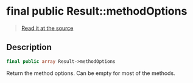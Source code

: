 # final public Result::methodOptions

> [Read it at the source](https://github.com/julien-boudry/Condorcet/blob/master/src/Result.php#L22)

## Description    

```php
final public array Result->methodOptions 
```

Return the method options. Can be empty for most of the methods.
